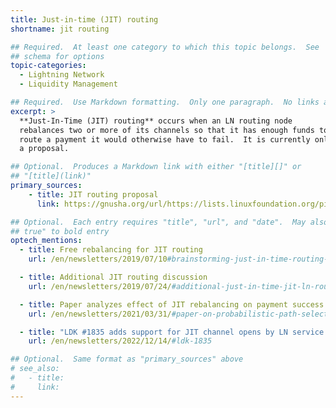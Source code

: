 ```yaml
---
title: Just-in-time (JIT) routing
shortname: jit routing

## Required.  At least one category to which this topic belongs.  See
## schema for options
topic-categories:
  - Lightning Network
  - Liquidity Management

## Required.  Use Markdown formatting.  Only one paragraph.  No links allowed.
excerpt: >
  **Just-In-Time (JIT) routing** occurs when an LN routing node
  rebalances two or more of its channels so that it has enough funds to
  route a payment it would otherwise have to fail.  It is currently only
  a proposal.

## Optional.  Produces a Markdown link with either "[title][]" or
## "[title](link)"
primary_sources:
    - title: JIT routing proposal
      link: https://gnusha.org/url/https://lists.linuxfoundation.org/pipermail/lightning-dev/2019-March/001891.html

## Optional.  Each entry requires "title", "url", and "date".  May also use "feature:
## true" to bold entry
optech_mentions:
  - title: Free rebalancing for JIT routing
    url: /en/newsletters/2019/07/10#brainstorming-just-in-time-routing-and-free-channel-rebalancing

  - title: Additional JIT routing discussion
    url: /en/newsletters/2019/07/24/#additional-just-in-time-jit-ln-routing-discussion

  - title: Paper analyzes effect of JIT rebalancing on payment success rate
    url: /en/newsletters/2021/03/31/#paper-on-probabilistic-path-selection

  - title: "LDK #1835 adds support for JIT channel opens by LN service providers"
    url: /en/newsletters/2022/12/14/#ldk-1835

## Optional.  Same format as "primary_sources" above
# see_also:
#   - title:
#     link:
---
```


